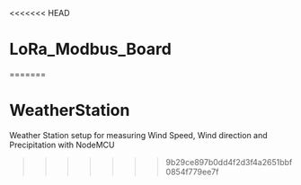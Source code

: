<<<<<<< HEAD
# LoRa_Modbus_Board
=======
# WeatherStation
Weather Station setup for measuring Wind Speed, Wind direction and Precipitation with NodeMCU
>>>>>>> 9b29ce897b0dd4f2d3f4a2651bbf0854f779ee7f
